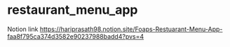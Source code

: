 # restaurant_menu_app
Notion link https://hariprasath98.notion.site/Foaps-Restuarant-Menu-App-faa8f795ca374d3582e90237988badd4?pvs=4